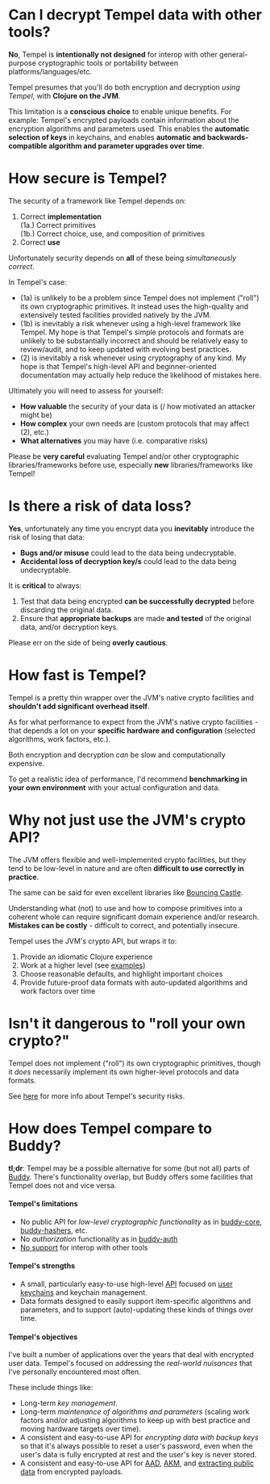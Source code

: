 # Can I decrypt Tempel data with other tools?

**No**, Tempel is **intentionally not designed** for interop with other general-purpose cryptographic tools or portability between platforms/languages/etc.

Tempel presumes that you'll do both encryption and decryption *using Tempel*, with **Clojure on the JVM**.

This limitation is a **conscious choice** to enable unique benefits. For example: Tempel's encrypted payloads contain information about the encryption algorithms and parameters used. This enables the **automatic selection of keys** in keychains, and enables **automatic and backwards-compatible algorithm and parameter upgrades over time**.

# How secure is Tempel?

The security of a framework like Tempel depends on:

1. Correct **implementation**  
   (1a.) Correct primitives  
   (1b.) Correct choice, use, and composition of primitives
2. Correct **use**

Unfortunately security depends on **all** of these being *simultaneously correct*.

In Tempel's case:

- (1a) is unlikely to be a problem since Tempel does not implement ("roll") its own cryptographic primitives. It instead uses the high-quality and extensively tested facilities provided natively by the JVM.
- (1b) is inevitably a risk whenever using a high-level framework like Tempel. My hope is that Tempel's simple protocols and formats are unlikely to be substantially incorrect and should be relatively easy to review/audit, and to keep updated with evolving best practices.
- (2) is inevitably a risk whenever using cryptography of any kind. My hope is that Tempel's high-level API and beginner-oriented documentation may actually help reduce the likelihood of mistakes here.

Ultimately you will need to assess for yourself:

- **How valuable** the security of your data is (/ how motivated an attacker might be)
- **How complex** your own needs are (custom protocols that may affect (2), etc.)
- **What alternatives** you may have (i.e. comparative risks)

Please be **very careful** evaluating Tempel and/or other cryptographic libraries/frameworks before use, especially **new** libraries/frameworks like Tempel!

# Is there a risk of data loss?

**Yes**, unfortunately any time you encrypt data you **inevitably** introduce the risk of losing that data:

- **Bugs and/or misuse** could lead to the data being undecryptable.
- **Accidental loss of decryption key/s** could lead to the data being undecryptable.

It is **critical** to always:

1. Test that data being encrypted **can be successfully decrypted** before discarding the original data.
2. Ensure that **appropriate backups** are made **and tested** of the original data, and/or decryption keys.

Please err on the side of being **overly cautious**.

# How fast is Tempel?

Tempel is a pretty thin wrapper over the JVM's native crypto facilities and **shouldn't add significant overhead itself**.

As for what performance to expect from the JVM's native crypto facilities - that depends a lot on your **specific hardware and configuration** (selected algorithms, work factors, etc.).

Both encryption and decryption *can* be slow and computationally expensive.

To get a realistic idea of performance, I'd recommend **benchmarking in your own environment** with your actual configuration and data.

# Why not just use the JVM's crypto API?

The JVM offers flexible and well-implemented crypto facilities, but they tend to be low-level in nature and are often **difficult to use correctly in practice**.

The same can be said for even excellent libraries like [Bouncing Castle](https://www.bouncycastle.org/).

Understanding what (not) to use and how to compose primitives into a coherent whole can require significant domain experience and/or research. **Mistakes can be costly** - difficult to correct, and potentially insecure.

Tempel uses the JVM's crypto API, but wraps it to:

1. Provide an idiomatic Clojure experience
2. Work at a higher level (see [examples](2-Examples.md))
3. Choose reasonable defaults, and highlight important choices
4. Provide future-proof data formats with auto-updated algorithms and work factors over time

# Isn't it dangerous to "roll your own crypto?"

Tempel does not implement ("roll") its own cryptographic primitives, though it *does* necessarily implement its own higher-level protocols and data formats.

See [here](#how-secure-is-tempel) for more info about Tempel's security risks.

# How does Tempel compare to Buddy?

**tl;dr**: Tempel may be a possible alternative for some (but not all) parts of [Buddy](https://github.com/funcool/buddy). There's functionality overlap, but Buddy offers some facilities that Tempel does not and vice versa.

#### Tempel's limitations

- No public API for *low-level cryptographic functionality* as in [buddy-core](https://github.com/funcool/buddy-core), [buddy-hashers](https://github.com/funcool/buddy-hashers), etc.
- No *authorization* functionality as in [buddy-auth](https://github.com/funcool/buddy-auth)
- [No support](#can-i-decrypt-tempel-data-with-other-tools) for interop with other tools

#### Tempel's strengths

- A small, particularly easy-to-use high-level [API](./1-Getting-started#what-next) focused on [user keychains](./1-Getting-started#keychains) and keychain management.
- Data formats designed to easily support item-specific algorithms and parameters, and to support (auto)-updating these kinds of things over time.

#### Tempel's objectives

I've built a number of applications over the years that deal with encrypted user data. Tempel's focused on addressing the *real-world nuisances* that I've personally encountered most often.

These include things like:

- Long-term *key management*.
- Long-term *maintenance of algorithms and parameters* (scaling work factors and/or adjusting algorithms to keep up with best practice and moving hardware targets over time).
- A consistent and easy-to-use API for *encrypting data with backup keys* so that it's always possible to reset a user's password, even when the user's data is fully encrypted at rest and the user's key is never stored.
- A consistent and easy-to-use API for [AAD](https://taoensso.github.io/tempel/taoensso.tempel.html#var-help.3Aaad), [AKM](https://taoensso.github.io/tempel/taoensso.tempel.html#var-help.3Aakm), and [extracting public data](https://taoensso.github.io/tempel/taoensso.tempel.html#var-public-data) from encrypted payloads.
